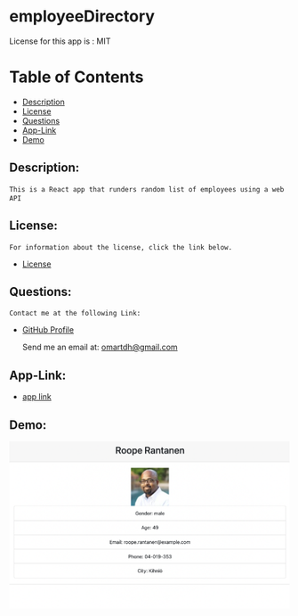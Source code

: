 # employeeDirectory

License for this app is : MIT

# Table of Contents

- [Description](#description)
- [License](#license)
- [Questions](#questions)
- [App-Link](#app-link)
- [Demo](#demo)

## Description:
    This is a React app that runders random list of employees using a web API

## License:
    For information about the license, click the link below.

- [License](https://opensource.org/license/random)

## Questions:
    Contact me at the following Link:

- [GitHub Profile](https://github.com/omartdh)

    Send me an email at: omartdh@gmail.com

## App-Link:

- [app link]()

## Demo:

![showing the page layout](img1.jpeg)

